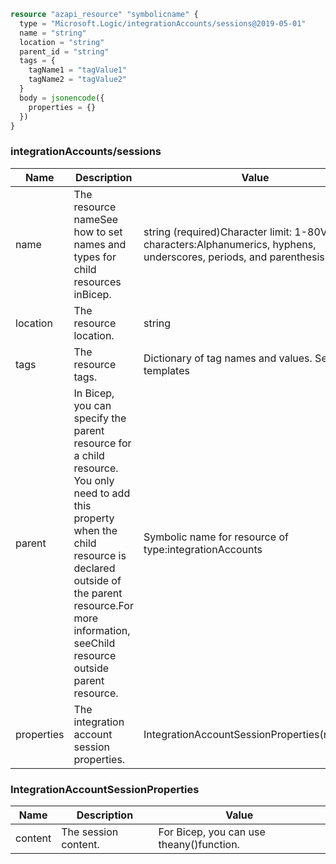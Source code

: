 ```terraform
resource "azapi_resource" "symbolicname" {
  type = "Microsoft.Logic/integrationAccounts/sessions@2019-05-01"
  name = "string"
  location = "string"
  parent_id = "string"
  tags = {
    tagName1 = "tagValue1"
    tagName2 = "tagValue2"
  }
  body = jsonencode({
    properties = {}
  })
}

```

### integrationAccounts/sessions

| Name | Description | Value |
|-|-|-|
| name | The resource nameSee how to set names and types for child resources inBicep. | string (required)Character limit: 1-80Valid characters:Alphanumerics, hyphens, underscores, periods, and parenthesis. |
| location | The resource location. | string |
| tags | The resource tags. | Dictionary of tag names and values. SeeTags in templates |
| parent | In Bicep, you can specify the parent resource for a child resource. You only need to add this property when the child resource is declared outside of the parent resource.For more information, seeChild resource outside parent resource. | Symbolic name for resource of type:integrationAccounts |
| properties | The integration account session properties. | IntegrationAccountSessionProperties(required) |


### IntegrationAccountSessionProperties

| Name | Description | Value |
|-|-|-|
| content | The session content. | For Bicep, you can use theany()function. |


